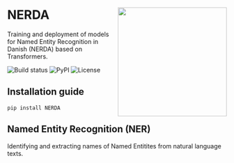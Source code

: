 # NERDA <img src="logo.png" align="right" height=250/>
Training and deployment of models for Named Entity Recognition in Danish (NERDA) based on Transformers.

![Build status](https://github.com/ebanalyse/NERDA/workflows/build/badge.svg)
![PyPI](https://img.shields.io/pypi/v/NERDA.svg)
![License](https://img.shields.io/badge/license-MIT-blue.svg)


## Installation guide
```
pip install NERDA
```

## Named Entity Recognition (NER) 
Identifying and extracting names of Named Entitites from natural language texts. 

